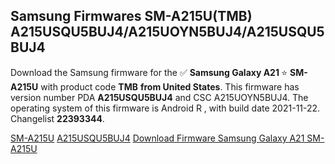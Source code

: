 <h2>Samsung Firmwares SM-A215U(TMB) A215USQU5BUJ4/A215UOYN5BUJ4/A215USQU5BUJ4</h2>
Download the Samsung firmware for the ✅ <strong>Samsung Galaxy A21 </strong> ⭐ <strong>SM-A215U</strong> with product code <strong>TMB</strong> <strong> from United States</strong>. This firmware has version number PDA <strong>A215USQU5BUJ4</strong> and CSC A215UOYN5BUJ4. The operating system of this firmware is Android R , with build date 2021-11-22. Changelist <strong>22393344</strong>.


[SM-A215U](https://samfirm.shop/samsung/model/SM-A215U)
[A215USQU5BUJ4](https://samfirm.shop/samsung/pda/A215USQU5BUJ4)
[Download Firmware Samsung Galaxy A21 SM-A215U](https://samfirm.shop/samsung/firmware/476126)
